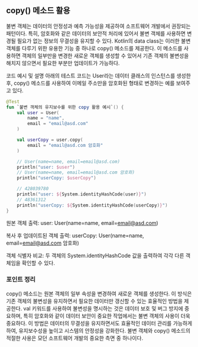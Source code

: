 ## copy() 메소드 활용
불변 객체는 데이터의 안정성과 예측 가능성을 제공하여 소프트웨어 개발에서 권장되는 패턴이다. 특히, 암호화와 같은 데이터의 보안적 처리에 있어서 불변 객체를 사용하면 변경될 필요가 없는 정보의 무결성을 유지할 수 있다. Kotlin의 data class는 이러한 불변 객체를 다루기 위한 유용한 기능 중 하나로 copy() 메소드를 제공한다. 이 메소드를 사용하면 객체의 일부만을 변경한 새로운 객체를 생성할 수 있어서 기존 객체의 불변성을 해치지 않으면서 필요한 부분만 업데이트가 가능하다.

코드 예시 및 설명
아래의 테스트 코드는 User라는 데이터 클래스의 인스턴스를 생성한 후, copy() 메소드를 사용하여 이메일 주소만을 암호화된 형태로 변경하는 예를 보여주고 있다.

```kotlin
@Test
fun `불변 객체의 유지보수를 위한 copy 활용 예시`() {
    val user = User(
        name = "name",
        email = "email@asd.com"
    )

    val userCopy = user.copy(
        email = "email@asd.com 암호화"
    )

    // User(name=name, email=email@asd.com)
    println("user: $user")
    // User(name=name, email=email@asd.com 암호화)
    println("userCopy: $userCopy")

    // 428039780
    println("user: ${System.identityHashCode(user)}")
    // 48361312
    println("userCopy: ${System.identityHashCode(userCopy)}")
}
```

원본 객체 출력: user: User(name=name, email=email@asd.com)

복사 후 업데이트된 객체 출력: userCopy: User(name=name, email=email@asd.com 암호화)

객체 식별자 비교: 두 객체의 System.identityHashCode 값을 출력하여 각각 다른 객체임을 확인할 수 있다.

### 포인트 정리
copy() 메소드는 원본 객체의 일부 속성을 변경하여 새로운 객체를 생성한다. 이 방식은 기존 객체의 불변성을 유지하면서 필요한 데이터만 갱신할 수 있는 효율적인 방법을 제공한다.
val 키워드를 사용하여 불변성을 명시하는 것은 데이터 보호 및 버그 방지에 중요하며, 특히 암호화와 같이 데이터 보안이 중요한 작업에서는 불변 객체의 사용이 더욱 중요하다.
이 방법은 데이터의 무결성을 유지하면서도 효율적인 데이터 관리를 가능하게 하여, 유지보수성을 높이고 시스템의 안정성을 강화한다. 불변 객체와 copy() 메소드의 적절한 사용은 모던 소프트웨어 개발의 중요한 측면 중 하나이다.
